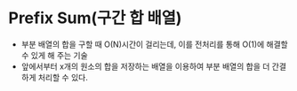 # Prefix Sum(구간 합 배열)
* 부분 배열의 합을 구할 때 O(N)시간이 걸리는데, 이를 전처리를 통해 O(1)에 해결할 수 있게 해 주는 기술
* 앞에서부터 x개의 원소의 합을 저장하는 배열을 이용하여 부분 배열의 합을 더 간결하게 처리할 수 있다.
